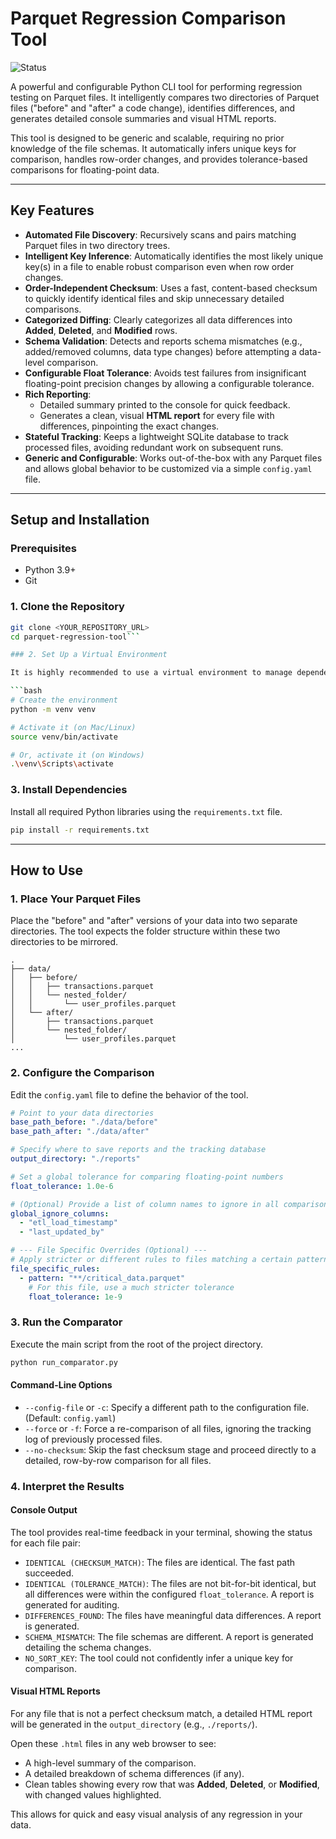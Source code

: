 # Parquet Regression Comparison Tool

![Status](https://img.shields.io/badge/Status-Active-brightgreen)

A powerful and configurable Python CLI tool for performing regression testing on Parquet files. It intelligently compares two directories of Parquet files ("before" and "after" a code change), identifies differences, and generates detailed console summaries and visual HTML reports.

This tool is designed to be generic and scalable, requiring no prior knowledge of the file schemas. It automatically infers unique keys for comparison, handles row-order changes, and provides tolerance-based comparisons for floating-point data.

---

## Key Features

-   **Automated File Discovery**: Recursively scans and pairs matching Parquet files in two directory trees.
-   **Intelligent Key Inference**: Automatically identifies the most likely unique key(s) in a file to enable robust comparison even when row order changes.
-   **Order-Independent Checksum**: Uses a fast, content-based checksum to quickly identify identical files and skip unnecessary detailed comparisons.
-   **Categorized Diffing**: Clearly categorizes all data differences into **Added**, **Deleted**, and **Modified** rows.
-   **Schema Validation**: Detects and reports schema mismatches (e.g., added/removed columns, data type changes) before attempting a data-level comparison.
-   **Configurable Float Tolerance**: Avoids test failures from insignificant floating-point precision changes by allowing a configurable tolerance.
-   **Rich Reporting**:
    -   Detailed summary printed to the console for quick feedback.
    -   Generates a clean, visual **HTML report** for every file with differences, pinpointing the exact changes.
-   **Stateful Tracking**: Keeps a lightweight SQLite database to track processed files, avoiding redundant work on subsequent runs.
-   **Generic and Configurable**: Works out-of-the-box with any Parquet files and allows global behavior to be customized via a simple `config.yaml` file.

---

## Setup and Installation

### Prerequisites

-   Python 3.9+
-   Git

### 1. Clone the Repository

```bash
git clone <YOUR_REPOSITORY_URL>
cd parquet-regression-tool```

### 2. Set Up a Virtual Environment

It is highly recommended to use a virtual environment to manage dependencies.

```bash
# Create the environment
python -m venv venv

# Activate it (on Mac/Linux)
source venv/bin/activate

# Or, activate it (on Windows)
.\venv\Scripts\activate
```

### 3. Install Dependencies

Install all required Python libraries using the `requirements.txt` file.

```bash
pip install -r requirements.txt
```

---

## How to Use

### 1. Place Your Parquet Files

Place the "before" and "after" versions of your data into two separate directories. The tool expects the folder structure within these two directories to be mirrored.

```
.
├── data/
│   ├── before/
│   │   ├── transactions.parquet
│   │   └── nested_folder/
│   │       └── user_profiles.parquet
│   └── after/
│       ├── transactions.parquet
│       └── nested_folder/
│           └── user_profiles.parquet
...
```

### 2. Configure the Comparison

Edit the `config.yaml` file to define the behavior of the tool.

```yaml
# Point to your data directories
base_path_before: "./data/before"
base_path_after: "./data/after"

# Specify where to save reports and the tracking database
output_directory: "./reports"

# Set a global tolerance for comparing floating-point numbers
float_tolerance: 1.0e-6

# (Optional) Provide a list of column names to ignore in all comparisons
global_ignore_columns:
  - "etl_load_timestamp"
  - "last_updated_by"

# --- File Specific Overrides (Optional) ---
# Apply stricter or different rules to files matching a certain pattern
file_specific_rules:
  - pattern: "**/critical_data.parquet"
    # For this file, use a much stricter tolerance
    float_tolerance: 1e-9
```

### 3. Run the Comparator

Execute the main script from the root of the project directory.

```bash
python run_comparator.py
```

#### Command-Line Options

-   `--config-file` or `-c`: Specify a different path to the configuration file. (Default: `config.yaml`)
-   `--force` or `-f`: Force a re-comparison of all files, ignoring the tracking log of previously processed files.
-   `--no-checksum`: Skip the fast checksum stage and proceed directly to a detailed, row-by-row comparison for all files.

### 4. Interpret the Results

#### Console Output

The tool provides real-time feedback in your terminal, showing the status for each file pair:

-   `IDENTICAL (CHECKSUM_MATCH)`: The files are identical. The fast path succeeded.
-   `IDENTICAL (TOLERANCE_MATCH)`: The files are not bit-for-bit identical, but all differences were within the configured `float_tolerance`. A report is generated for auditing.
-   `DIFFERENCES_FOUND`: The files have meaningful data differences. A report is generated.
-   `SCHEMA_MISMATCH`: The file schemas are different. A report is generated detailing the schema changes.
-   `NO_SORT_KEY`: The tool could not confidently infer a unique key for comparison.

#### Visual HTML Reports

For any file that is not a perfect checksum match, a detailed HTML report will be generated in the `output_directory` (e.g., `./reports/`).

Open these `.html` files in any web browser to see:
-   A high-level summary of the comparison.
-   A detailed breakdown of schema differences (if any).
-   Clean tables showing every row that was **Added**, **Deleted**, or **Modified**, with changed values highlighted.

This allows for quick and easy visual analysis of any regression in your data.